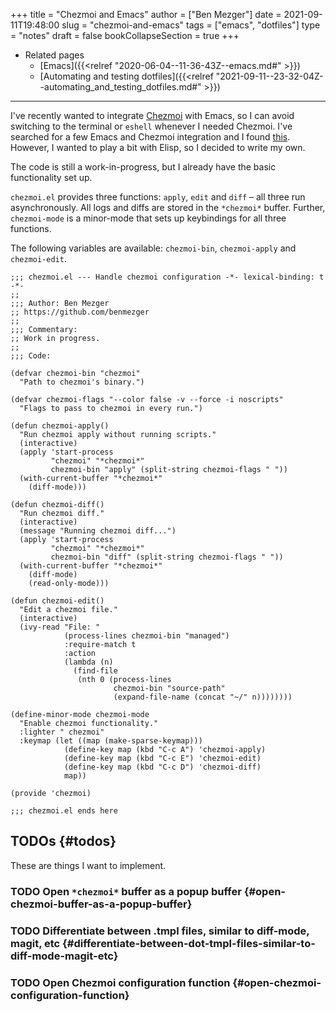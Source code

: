+++
title = "Chezmoi and Emacs"
author = ["Ben Mezger"]
date = 2021-09-11T19:48:00
slug = "chezmoi-and-emacs"
tags = ["emacs", "dotfiles"]
type = "notes"
draft = false
bookCollapseSection = true
+++

-   Related pages
    -   [Emacs]({{<relref "2020-06-04--11-36-43Z--emacs.md#" >}})
    -   [Automating and testing dotfiles]({{<relref "2021-09-11--23-32-04Z--automating_and_testing_dotfiles.md#" >}})

---

I've recently wanted to integrate [Chezmoi](https://chezmoi.io) with Emacs, so I can avoid switching
to the terminal or `eshell` whenever I needed Chezmoi. I've searched for a few
Emacs and Chezmoi integration and I found [this](https://github.com/tuh8888/chezmoi.el). However, I wanted to play a
bit with Elisp, so I decided to write my own.

The code is still a work-in-progress, but I already have the basic functionality
set up.

`chezmoi.el` provides three functions: `apply`, `edit` and `diff` – all three run
asynchronously. All logs and diffs are stored in the `*chezmoi*` buffer.
Further, `chezmoi-mode` is a minor-mode that sets up keybindings for all three
functions.

The following variables are available: `chezmoi-bin`, `chezmoi-apply` and
`chezmoi-edit`.

```emacs-lisp
;;; chezmoi.el --- Handle chezmoi configuration -*- lexical-binding: t -*-
;;
;;; Author: Ben Mezger
;; https://github.com/benmezger
;;
;;; Commentary:
;; Work in progress.
;;
;;; Code:

(defvar chezmoi-bin "chezmoi"
  "Path to chezmoi's binary.")

(defvar chezmoi-flags "--color false -v --force -i noscripts"
  "Flags to pass to chezmoi in every run.")

(defun chezmoi-apply()
  "Run chezmoi apply without running scripts."
  (interactive)
  (apply 'start-process
         "chezmoi" "*chezmoi*"
         chezmoi-bin "apply" (split-string chezmoi-flags " "))
  (with-current-buffer "*chezmoi*"
    (diff-mode)))

(defun chezmoi-diff()
  "Run chezmoi diff."
  (interactive)
  (message "Running chezmoi diff...")
  (apply 'start-process
         "chezmoi" "*chezmoi*"
         chezmoi-bin "diff" (split-string chezmoi-flags " "))
  (with-current-buffer "*chezmoi*"
    (diff-mode)
    (read-only-mode)))

(defun chezmoi-edit()
  "Edit a chezmoi file."
  (interactive)
  (ivy-read "File: "
            (process-lines chezmoi-bin "managed")
            :require-match t
            :action
            (lambda (n)
              (find-file
               (nth 0 (process-lines
                       chezmoi-bin "source-path"
                       (expand-file-name (concat "~/" n))))))))

(define-minor-mode chezmoi-mode
  "Enable chezmoi functionality."
  :lighter " chezmoi"
  :keymap (let ((map (make-sparse-keymap)))
            (define-key map (kbd "C-c A") 'chezmoi-apply)
            (define-key map (kbd "C-c E") 'chezmoi-edit)
            (define-key map (kbd "C-c D") 'chezmoi-diff)
            map))

(provide 'chezmoi)

;;; chezmoi.el ends here

```


## TODOs {#todos}

These are things I want to implement.


### <span class="org-todo todo TODO">TODO</span> Open `*chezmoi*` buffer as a popup buffer {#open-chezmoi-buffer-as-a-popup-buffer}


### <span class="org-todo todo TODO">TODO</span> Differentiate between .tmpl files, similar to diff-mode, magit, etc {#differentiate-between-dot-tmpl-files-similar-to-diff-mode-magit-etc}


### <span class="org-todo todo TODO">TODO</span> Open Chezmoi configuration function {#open-chezmoi-configuration-function}
